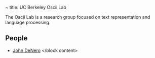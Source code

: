 ~ title: UC Berkeley Oscii Lab

<block styles>
</block styles>

<block content>
The Oscii Lab is a research group focused on text representation and language
processing.

People
------

* [John DeNero](http://denero.org)
</block content>

<block dependencies>
</block dependencies>
